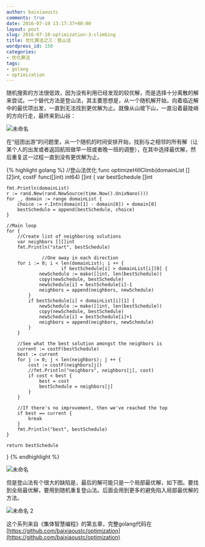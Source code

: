 ```yaml
---
author: baixiaoustc
comments: true
date: 2016-07-10 13:17:37+00:00
layout: post
slug: 2016-07-10-optimization-3-climbing
title: 优化算法之三：登山法
wordpress_id: 150
categories:
- 优化算法
tags:
- golang
- optimization
---
```


随机搜索的方法很低效，因为没有利用已经发现的较优解，而是选择十分离散的解来尝试。一个替代方法是登山法，其主要思想是，从一个随机解开始，向着临近解中的最优项出发，一直到无法找到更优解为止。就像从山坡下山，一直沿着最陡峭的方向行走，最终来到山谷：

![未命名](http://baixiaoustc.github.io/wordpress/wp-content/uploads/2016/07/未命名-1.png)

在“组团出游”的问题里，从一个随机的时间安排开始，找到与之相邻的所有解（让某个人的出发或者返回航班做早一班或者晚一班的调整），在其中选择最优解，然后重复这一过程一直到没有更优解为止。

{% highlight golang %}
//登山法优化
func optimizeHillClimb(domainList [][2]int, costF func([]int) int64) []int {
	var bestSchedule []int
    
	fmt.Println(domainList)
	r := rand.New(rand.NewSource(time.Now().UnixNano()))
	for _, domain := range domainList {
		choice := r.Intn(domain[1] - domain[0]) + domain[0]
		bestSchedule = append(bestSchedule, choice)
	}
    
	//Main loop
	for {
		//Create list of neighboring solutions
		var neighbors [][]int
		fmt.Println("start", bestSchedule)
    
                 //One away in each direction
		for i := 0; i < len(domainList); i ++ { 
                        if bestSchedule[i] > domainList[i][0] {
				newSchedule := make([]int, len(bestSchedule))
				copy(newSchedule, bestSchedule)
				newSchedule[i] = bestSchedule[i]-1
				neighbors = append(neighbors, newSchedule)
			}
			if bestSchedule[i] < domainList[i][1] {
				newSchedule := make([]int, len(bestSchedule))
				copy(newSchedule, bestSchedule)
				newSchedule[i] = bestSchedule[i]+1
				neighbors = append(neighbors, newSchedule)
			}
		}
    
		//See what the best solution amongst the neighbors is
		current := costF(bestSchedule)
		best := current
		for j := 0; j < len(neighbors); j ++ {
			cost := costF(neighbors[j])
			//fmt.Println("neighbors", neighbors[j], cost)
			if cost < best {
				best = cost
				bestSchedule = neighbors[j]
			}
		}
    
		//If there's no improvement, then we've reached the top
		if best == current {
			break
		}
		fmt.Println("best", bestSchedule)
	}
    
	return bestSchedule
}
{% endhighlight %}
    


![未命名](http://baixiaoustc.github.io/wordpress/wp-content/uploads/2016/07/未命名-2.png)

但是登山法有个很大的缺陷是，最后的解可能只是一个局部最优解，如下图。要找到全局最优解，要用到随机重复登山法。后面会用到更多的避免陷入局部最优解的方法。

![未命名 2](http://baixiaoustc.github.io/wordpress/wp-content/uploads/2016/07/未命名-2-1.png)

这个系列来自《集体智慧编程》的第五章，完整golang代码在[https://github.com/baixiaoustc/optimization](https://github.com/baixiaoustc/optimization)
